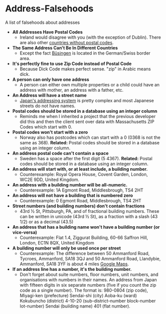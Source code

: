 # Address-Falsehoods
A list of falsehoods about addresses

- **All Addresses Have Postal Codes**
  - Ireland would disagree with you (with the exception of Dublin). There are also other [countries without postal codes](https://hellowahab.wordpress.com/2011/05/24/list-of-countries-without-postal-codes/).
- **The Same Address Can't Be In Different Countries**
  - Except the fact [Büsingen](https://en.wikipedia.org/wiki/B%C3%BCsingen_am_Hochrhein#Post_and_telecommunications) is located in the German/Swiss border area.
- **It's perfectly fine to use Zip Code instead of Postal Code**
  - Because Dick Code makes perfect sense. "zip" in Arabic means dick.
- **A person can only have one address**
  - A person can either own multiple properties or a child could have an address with mother, an address with a father, etc.
- **An Address will have a street name**
  - [Japan's addressing system](https://en.wikipedia.org/wiki/Japanese_addressing_system) is pretty complex and most Japanese streets do not have names.
- **Postal codes should be stored in a database using an integer column**
  - Reminds me when I inherited a project that the previous developer did this and then the client sent over data with Massachusetts ZIP Codes which start with 0.
- **Postal codes won't start with a zero**
  - Norway also has postcodes which can start with a 0 (0368 is not the same as 368). **Related:** Postal codes should be stored in a database using an integer column.
- **An address postal code can't contain a space**
  - Sweden has a space after the first digit (5 4367). **Related:** Postal codes should be stored in a database using an integer column.
- **An address will start with, or at least include, a building number.**
  - Counterexample: Royal Opera House, Covent Garden, London, WC2E 9DD, United Kingdom.
- **An address with a building number will be all-numeric.**
  - Counterexample: 1A Egmont Road, Middlesbrough, TS4 2HT
- **An address will not have a building that is numbered zero**
  - Counterexample: 0 Egmont Road, Middlesbrough, TS4 2HT
- **Street numbers (and building numbers) don't contain fractions**
  -  43rd ½ St, Pittsburgh, PA, and of fractional building numbers. These can be written in unicode (43rd ½ St), as a fraction with a slash (43 1/2) or as a decimal (43.5)
- **An address that has a building name won't have a building number (or vice-versa)**
  -  Counterexample: Flat 1.4, Ziggurat Building, 60-66 Saffron Hill, London, EC1N 8QX, United Kingdom
- **A building number will only be used once per street**
  -  Counterexample: The difference between 50 Ammanford Road, Tycroes, Ammanford, SA18 3QJ and 50 Ammanford Road, Llandybie, Ammanford, SA18 3YF is about 4 miles [Google Maps](https://www.google.co.uk/maps?q=SA18+3QJ+to+SA18+3YF).
- **If an address line has a number, it's the building number.**
  -  Don't forget about suite numbers, floor numbers, unit numbers, and organisations with numbers in their names. An address from Japan with fifteen digits in six separate numbers (five if you count the zip code as a single number). The format is: 980-0804 (zip code), Miyagi-ken (prefecture) Sendai-shi (city) Aoba-ku (ward) Kokubuncho (district) 4-10-20 (sub-district-number block-number lot-number) Sendai (building name) 401 (flat number).
